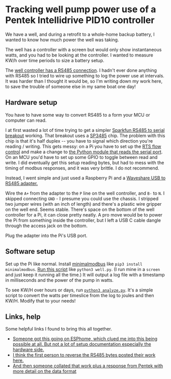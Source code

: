 # Tracking well pump power use of a Pentek Intellidrive PID10 controller

We have a well, and during a retrofit to a whole-home backup battery, I wanted to know how much power the well was taking. 

The well has a controller with a screen but would only show instantaneous watts, and you had to be looking at the controller. I wanted to measure KW/h over time periods to size a battery setup.

The [well controller has a RS485 connection](https://www.pentair.com/content/dam/extranet/web/nam/pentek/manuals/pn957-pentek-intellidrive-pid-iom.pdf
). I hadn't ever done anything with RS485 so I tried to wire up something to log the power use at intervals. It was harder than I thought it would be, so I'm writing down my work here, to save the trouble of someone else in my same boat one day!

## Hardware setup

You have to have some way to convert RS485 to a form your MCU or computer can read. 

I at first wasted a lot of time trying to get a simpler [Sparkfun RS485 to serial breakout](https://www.sparkfun.com/sparkfun-transceiver-breakout-rs-485.html) working. That breakout uses a [SP3485](https://www.maxlinear.com/ds/sp3485.pdf
) chip. The problem with this chip is that it's half duplex -- you have to signal which direction you're reading / writing. This gets messy: on a Pi you have to set up the [RTS flow control](https://ethertubes.com/raspberry-pi-rts-cts-flow-control/
) and make a change to [the Python module that reads the serial port](https://github.com/pyhys/minimalmodbus/issues/137#issuecomment-2685900902
). On an MCU you'd have to set up some GPIO to toggle between read and write. I did eventually get this setup reading bytes, but had to mess with the timing of modbus responses, and it was very brittle. I do not recommend. 

Instead, I went simple and just used a Raspberry Pi and a [Waveshare USB to RS485 adapter.](https://www.waveshare.com/usb-to-rs485.htm) 

Wire the `A+` from the adapter to the `P` line on the well controller, and `B-` to `N`. I skipped connecting `GND` - I presume you could use the chassis. I stripped two jumper wires (with an inch of length) and there's a plastic wire gripper on the well end. Seems stable. There's space on the bottom of the well controller for a Pi, it can close pretty neatly. A pro move would be to power the Pi from something inside the controller, but I left a USB C cable dangle through the access jack on the bottom.

Plug the adapter into the Pi's USB port.

## Software setup

Set up the Pi like normal. Install [minimalmodbus](https://minimalmodbus.readthedocs.io/en/stable/readme.html
) like `pip3 install minimalmodbus`. [Run this script](https://github.com/bwhitman/wellpump/blob/main/well.py) like `python3 well.py`. (I run mine in a `screen` and just keep it running all the time.) It will output a log file with a timestamp in milliseconds and the power of the pump in watts. 

To see KW/H over hours or days, run [`python3 analyze.py`](https://github.com/bwhitman/wellpump/blob/main/analyze.py). It's a simple script to convert the watts per timeslice from the log to joules and then KW/H. Modify that to your needs!

## Links, help

Some helpful links I found to bring this all together. 

 * [Someone got this going on ESPhome, which clued me into this being possible at all. But not a lot of setup documentation especially the hardware side.](https://devices.esphome.io/devices/Pentek-Intellidrive-PID10)
 * [I think the first person to reverse the RS485 bytes posted their work here.](https://terrylove.com/forums/index.php?threads/pentek-intellidrive-communications.99276/#post-730691)
 * [And then someone collated that work plus a response from Pentek with more detail on the data format](https://github.com/ryan-lang/pentek-intellidrive-modbus-docs/tree/main)

